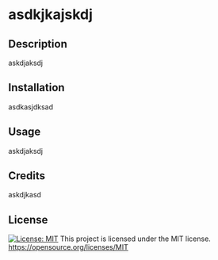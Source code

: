 # asdkjkajskdj

  ## Description
 askdjaksdj

  ## Installation
 asdkasjdksad

  ## Usage
 askdjaksdj

  ## Credits
 askdjkasd

  ## License
[![License: MIT](https://img.shields.io/badge/License-MIT-yellow.svg)](https://opensource.org/licenses/MIT)
This project is licensed under the MIT license.
https://opensource.org/licenses/MIT